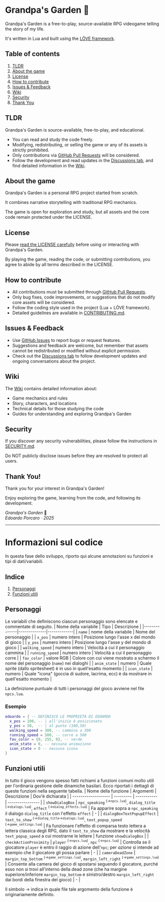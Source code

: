# Grandpa's Garden 🌱

Grandpa's Garden is a free-to-play, source-available RPG videogame telling the story of my life. 

It's written in Lua and built using the [LÖVE framework](https://love2d.org/).

## Table of contents
1. [TLDR](#tldr)
2. [About the game](#about-the-game)
3. [License](#license)
4. [How to contribute](#how-to-contribute)
5. [Issues & Feedback](#issues--feedback)
6. [Wiki](#wiki)
7. [Security](#security)
8. [Thank You](#thank-you)

## TLDR

Grandpa's Garden is source-available, free-to-play, and educational.

- You can read and study the code freely.
- Modifying, redistributing, or selling the game or any of its assets is strictly prohibited.
- Only contributions via [GitHub Pull Requests](https://github.com/EdoardoPorcaro/GrandpasGarden/pulls) will be considered.
- Follow the development and read updates in the [Discussions tab](https://github.com/EdoardoPorcaro/GrandpasGarden/discussions), and find detailed information in the [Wiki](https://github.com/EdoardoPorcaro/GrandpasGarden/wiki).

## About the game

Grandpa's Garden is a personal RPG project started from scratch.  

It combines narrative storytelling with traditional RPG mechanics.  

The game is open for exploration and study, but all assets and the core code remain protected under the LICENSE.

## License

Please [read the LICENSE carefully](./LICENSE.md) before using or interacting with Grandpa's Garden.

By playing the game, reading the code, or submitting contributions, you agree to abide by all terms described in the LICENSE.

## How to contribute

- All contributions must be submitted through [GitHub Pull Requests](https://github.com/EdoardoPorcaro/GrandpasGarden/pulls).
- Only bug fixes, code improvements, or suggestions that do not modify core assets will be considered.
- Follow the coding style used in the project (Lua + LÖVE framework).
- Detailed guidelines are available in [CONTRIBUTING.md](./CONTRIBUTING.md).

## Issues & Feedback

- Use [GitHub Issues](https://github.com/EdoardoPorcaro/GrandpasGarden/issues) to report bugs or request features.  
- Suggestions and feedback are welcome, but remember that assets cannot be redistributed or modified without explicit permission.  
- Check out the [Discussions tab](https://github.com/EdoardoPorcaro/GrandpasGarden/discussions) to follow development updates and ongoing conversations about the project.


## Wiki

The [Wiki](https://github.com/EdoardoPorcaro/GrandpasGarden/wiki) contains detailed information about:
- Game mechanics and rules
- Story, characters, and locations
- Technical details for those studying the code
- Guides for understanding and exploring Grandpa's Garden

## Security

If you discover any security vulnerabilities, please follow the instructions in [SECURITY.md](./SECURITY.md).

Do NOT publicly disclose issues before they are resolved to protect all users.  

## Thank You!

Thank you for your interest in Grandpa's Garden!

Enjoy exploring the game, learning from the code, and following its development.

<p align=center"><i>Grandpa's Garden</i> 🌱<br /><i>Edoardo Porcaro ⋅ 2025</i></p>

---

# Informazioni sul codice
In questa fase dello sviluppo, riporto qui alcune annotazioni su funzioni e tipi di dati/variabili.

## Indice
1. [Personaggi](#personaggi)
2. [Funzioni utili](#funzioni-utili)

## Personaggi
Le variabili che definiscono ciascun personaggio sono elencate e commentate di seguito.
| Nome della variabile | Tipo | Descrizione |
|--------------|--------------|-------------|
| `name`       | nome della variabile | Nome del personaggio |
| `x_pos`      | numero intero | Posizione lungo l'asse x del mondo di gioco |
| `y_pos`      | numero intero | Posizione lungo l'asse y del mondo di gioco |
| `walking_speed` | numero intero | Velocità a cui il personaggio cammina |
| `running_speed` | numero intero | Velocità a cui il personaggio corre |
| `fav_color`  | valore RGB | Colore con cui viene mostrato a schermo il nome del personaggio (`name`) nei dialoghi |
| `anim_state` | numero | Quale sprite (dallo spritesheet) è in uso in quell'esatto momento |
| `icon_state` | numero | Quale "icona" (goccia di sudore, lacrima, ecc) è da mostrare in quell'esatto momento |

La definizione puntuale di tutti i personaggi del gioco avviene nel file `npcs.lua`.

### Esempio
```lua
edoardo = { -- DEFINISCO LE PROPRIETÀ DI EDOARDO
  x_pos = 100, -- | all'inizio è posizionato
  y_pos = 50,  -- | al punto (100,50)
  walking_speed = 300, -- cammina a 300
  running_speed = 500, -- corre a 500
  fav_color = {0, 255, 0}, -- verde
  anim_state = 0, -- nessuna animazione
  icon_state = 0 -- nessuna icona
}
```

## Funzioni utili
In tutto il gioco vengono spesso fatti richiami a funzioni comuni molto utili per l'ordinaria gestione delle dinamiche basilari. Ecco riportati i dettagli di queste funzioni nella seguente tabella.
| Nome della funzione | Argomenti | Descrizione | Dov'è dichiarata |
| ------------------- | --------- | ----------- | ---------------- |
| `showDialogBox` | `npc_speaking` <sup>(→<code>npcs.lua</code>)</sup>, `dialog_title` <sup>(→<code>dialogs.lua</code>)</sup>, `effect` <sup>(→<code>dialog_effects.lua</code>)</sup> | Fa apparire sopra a `npc_speaking` il dialogo `dialog_title` con l'effetto `effect` | - |
| `dialogBoxTextPopupEffect` | `text_to_show` <sup>(→<code>dialog_title</code>→<code>dialogs.lua</code>)</sup>, `text_popup_speed` <sup>(→<code>game_settings.lua</code>)</sup> | Fa funzionare l'effetto di comparsa testo lettera a lettera classica degli RPG, dato il `text_to_show` da mostrare e la velocità `text_popup_speed` a cui mostrarne le lettere | funzione `showDialogBox` |
| `checkActionProximity` | `player` <sup>(→<code>npcs.lua</code>)</sup>, `npc` <sup>(→<code>npcs.lua</code>)</sup> | Controlla se il giocatore `player` è entro il raggio di azione dell'`npc`; per *azione* si intende ad esempio che il giocatore gli possa parlare | - |
| `cameraDeadZone` | `margin_top_bottom` <sup>(→<code>game_settings.lua</code>)</sup>, `margin_left_right` <sup>(→<code>game_settings.lua</code>)</sup> | Consente alla camera del gioco di spostarsi seguendo il giocatore, purché esso non si trovi all'interno della dead zone (che ha margine superiore/inferiore `margin_top_bottom` e sinistro/destro `margin_left_right` dai bordi della finestra del gioco) | - |

Il simbolo → indica in quale file tale argomento della funzione è originariamente definito.
